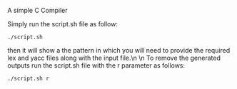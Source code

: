 A simple C Compiler

Simply run the script.sh file as follow:
```
./script.sh
```
then it will show a the pattern in which you will need to provide the required lex and yacc files along with the input file.\n
\n
To remove the generated outputs run the script.sh file with the r parameter as follows:

```
./script.sh r
```

